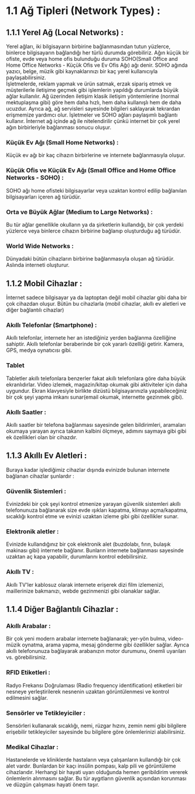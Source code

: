  # 1.1 Ağ Tipleri (Network Types) :
## 1.1.1 Yerel Ağ (Local Networks) :
Yerel ağları, iki bilgisayarın birbirine bağlanmasından tutun yüzlerce, binlerce bilgisayarın bağlandığı her türlü durumda görebiliriz. Ağın küçük bir ofiste, evde veya home ofis bulunduğu duruma SOHO(Small Office and Home Office Networks - Küçük Ofis ve Ev Ofis Ağı) ağı denir. SOHO ağında yazıcı, belge, müzik gibi kaynaklarınızı bir kaç yerel kullanıcıyla paylaşabilirsiniz.  
İşletmelerde, reklam yapmak ve ürün satmak, erzak sipariş etmek ve müşterilerle iletişime geçmek gibi işlemlerin yapıldığı durumlarda büyük ağlar kullanılır.
Ağ üzerinden iletişim klasik iletişim yöntemlerine (normal mektuplaşma gibi)  göre hem daha hızlı, hem daha kullanışlı hem de daha ucuzdur. Ayrıca ağ, ağ servisleri sayesinde bilgileri saklayarak tekrardan erişmemize yardımcı olur.
İşletmeler ve SOHO ağları paylaşımlı bağlantı kullanır. İnternet ağ içinde ağ ile nitelendirilir çünkü internet bir çok yerel ağın birbirleriyle bağlanması sonucu oluşur.

### Küçük Ev Ağı (Small Home Networks) :
Küçük ev ağı bir kaç cihazın birbirlerine ve internete bağlanmasıyla oluşur.

### Küçük Ofis ve Küçük Ev Ağı (Small Office and Home Office Networks - SOHO) : 
SOHO ağı home ofisteki bilgisayarlar veya uzaktan kontrol edilip bağlanılan bilgisayarları içeren ağ türüdür.

### Orta ve Büyük Ağlar (Medium to Large Networks) :
Bu tür ağlar genellikle okulların ya da şirketlerin kullandığı, bir çok yerdeki yüzlerce veya binlerce cihazın birbirine bağlanıp oluşturduğu ağ türüdür.

### World Wide Networks : 
Dünyadaki bütün cihazların birbirine bağlanmasıyla oluşan ağ türüdür. Aslında interneti oluşturur.

## 1.1.2 Mobil Cihazlar :
İnternet sadece bilgisayar ya da laptoptan değil mobil cihazlar gibi daha bir çok cihazdan oluşur. Bütün bu cihazlarla (mobil cihazlar, akıllı ev aletleri ve diğer bağlantılı cihazlar)
### Akıllı Telefonlar (Smartphone) :
Akıllı telefonlar, internete her an istediğiniz yerden bağlanma özelliğine sahiptir. Akıllı telefonlar beraberinde bir çok yararlı özelliği getirir. Kamera, GPS, medya oynatıcısı gibi.
### Tablet
Tabletler akıllı telefonlara benzerler fakat akıllı telefonlara göre daha büyük ekranlıdırlar. Video izlemek, magazin/kitap okumak gibi aktiviteler için daha uygundur. Ekran klavyesiyle birlikte dizüstü bilgisayarınızla yapabileceğiniz bir çok şeyi yapma imkanı sunar(email okumak, internette gezinmek gibi).
### Akıllı Saatler :
Akıllı saatler bir telefona bağlanması sayesinde gelen bildirimleri, aramaları okumaya yarayan ayrıca takanın kalbini ölçmeye, adımını saymaya gibi gibi ek özellikleri olan bir cihazdır.

## 1.1.3 Akıllı Ev Aletleri :
Buraya kadar işlediğimiz cihazlar dışında evinizde bulunan internete bağlanan cihazlar şunlardır : 

### Güvenlik Sistemleri : 
Evinizdeki bir çok şeyi kontrol etmenize yarayan güvenlik sistemleri akıllı telefonunuza bağlanarak size evde ışıkları kapatma, klimayı açma/kapatma, sıcaklığı kontrol etme ve evinizi uzaktan izleme gibi gibi özellikler sunar.

### Elektronik aletler :
Evinizde kullandığınız bir çok elektronik alet (buzdolabı, fırın, bulaşık makinası gibi) internete bağlanır. Bunların internete bağlanması sayesinde uzaktan aç kapa yapabilir, durumlarını kontrol edebilirsiniz.

### Akıllı TV : 
Akıllı TV'ler kablosuz olarak internete erişerek dizi film izlemenizi, maillerinize bakmanızı, webde gezinmenizi gibi olanaklar sağlar.

## 1.1.4 Diğer Bağlantılı Cihazlar : 
### Akıllı Arabalar :
Bir çok yeni modern arabalar internete bağlanarak;  yer-yön bulma, video-müzik oynatma, arama yapma, mesaj gönderme gibi özellikler sağlar. Ayrıca akıllı telefonunuza bağlayarak arabanızın motor durumunu, önemli uyarıları vs. görebilirsiniz.
### RFID Etiketleri :
Radyo Frekansı Doğrulaması (Radio frequency identification) etiketleri bir nesneye yerleştirilerek nesnenin uzaktan görüntülenmesi ve kontrol edilmesini sağlar.

### Sensörler ve Tetikleyiciler : 
Sensörleri kullanarak sıcaklığı, nemi, rüzgar hızını, zemin nemi gibi bilgilere erişebilir tetikleyiciler sayesinde bu bilgilere göre önlemlerinizi alabilirsiniz.

### Medikal Cihazlar :
Hastanelerde ve kliniklerde hastaların veya çalışanların kullandığı bir çok alet vardır. Bunlardan bir kaçı insülin pompası, kalp pili ve görüntüleme cihazlarıdır. Herhangi bir hayati uyarı olduğunda hemen geribildirim vererek önlemlerin alınmasını sağlar. Bu tür aygıtların güvenlik açısından korunması ve düzgün çalışması hayati önem taşır.
